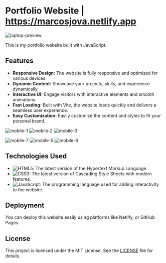 # Portfolio Website | https://marcosjova.netlify.app

![laptop-preview](https://github.com/joaomarcosjova/Javascript-portfolio/assets/89745621/12c657aa-7133-4214-b94d-b1f111c13f4d)

This is my portfolio website built with JavaScript.

## Features

- **Responsive Design:** The website is fully responsive and optimized for various devices.
- **Dynamic Content:** Showcase your projects, skills, and experience dynamically.
- **Interactive UI:** Engage visitors with interactive elements and smooth animations.
- **Fast Loading:** Built with Vite, the website loads quickly and delivers a seamless user experience.
- **Easy Customization:** Easily customize the content and styles to fit your personal brand.
  
  
![mobile-1](https://github.com/joaomarcosjova/Javascript-portfolio/assets/89745621/55998e66-7178-4a18-8706-fb2988f36d16)
![mobile-2](https://github.com/joaomarcosjova/Javascript-portfolio/assets/89745621/29104217-e17d-4c06-8ffa-3704818ac670)
![mobile-3](https://github.com/joaomarcosjova/Javascript-portfolio/assets/89745621/a645fd5d-f20c-4536-90f5-d0723bc9a35e)

![mobile-7](https://github.com/joaomarcosjova/Javascript-portfolio/assets/89745621/70ee4641-90ac-40d7-a205-b485ffe2a362)
![mobile-5](https://github.com/joaomarcosjova/Javascript-portfolio/assets/89745621/4d1e6533-070a-46bb-8be0-4e44273c958a)
![mobile-6](https://github.com/joaomarcosjova/Javascript-portfolio/assets/89745621/f72a7263-5e0a-43c2-b8ad-f1fdf099b859)



## Technologies Used

- ![HTML5](https://img.shields.io/badge/-HTML5-black?style=flat-square&logo=html5&logoColor=white): The latest version of the Hypertext Markup Language.
- ![CSS3](https://img.shields.io/badge/-CSS3-black?style=flat-square&logo=css3&logoColor=white): The latest version of Cascading Style Sheets with modern features.
- ![JavaScript](https://img.shields.io/badge/-JavaScript-black?style=flat-square&logo=javascript&logoColor=white): The programming language used for adding interactivity to the website.

## Deployment

You can deploy this website easily using platforms like Netlify, or GitHub Pages.

## License

This project is licensed under the MIT License. See the [LICENSE](LICENSE) file for details.
